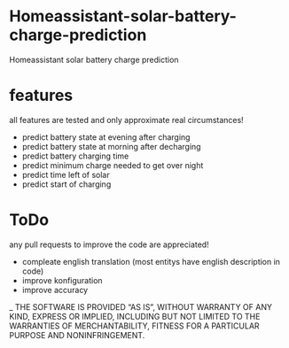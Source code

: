 # Homeassistant-solar-battery-charge-prediction
Homeassistant solar battery charge prediction

# features
all features are tested and only approximate real circumstances!

* predict battery state at evening after charging
* predict battery state at morning after decharging
* predict battery charging time
* predict minimum charge needed to get over night
* predict time left of solar
* predict start of charging

# ToDo
any pull requests to improve the code are appreciated!
* compleate english translation (most entitys have english description in code)
* improve konfiguration
* improve accuracy


_
THE SOFTWARE IS PROVIDED “AS IS”, WITHOUT WARRANTY OF ANY KIND, EXPRESS OR IMPLIED, INCLUDING BUT NOT LIMITED TO THE WARRANTIES OF MERCHANTABILITY, FITNESS FOR A PARTICULAR PURPOSE AND NONINFRINGEMENT.
